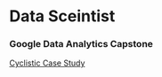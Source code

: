# Data Sceintist

### Google Data Analytics Capstone
[Cyclistic Case Study](https://fernandocantu72.github.io/Google-Data-Analytics-Cyclistic-Case-Study/)
